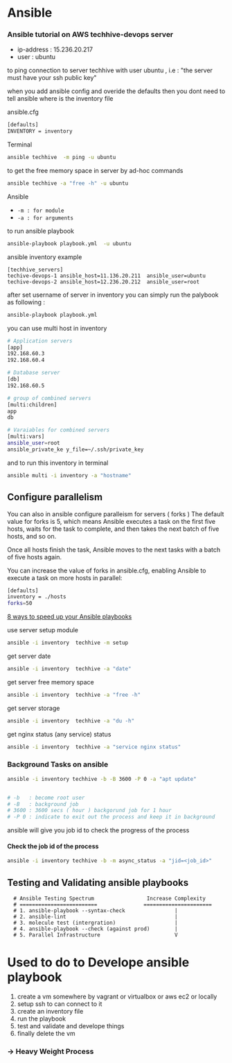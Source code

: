 # Ansible

### Ansible tutorial on AWS techhive-devops server

- ip-address : 15.236.20.217
- user : ubuntu

to ping connection to server techhive with user ubuntu
, i.e : "the server must have your ssh public key"

when you add ansible config and overide the defaults
then you dont need to tell ansible where is the inventory file

ansible.cfg

```sh
[defaults]
INVENTORY = inventory
```

Terminal

```sh
ansible techhive  -m ping -u ubuntu
```

to get the free memory space in server
by ad-hoc commands

```sh
ansible techhive -a "free -h" -u ubuntu
```

Ansible

- `-m : for module`
- `-a : for arguments`

to run ansible playbook

```sh
ansible-playbook playbook.yml  -u ubuntu
```

ansible inventory example

```
[techhive_servers]
techive-devops-1 ansible_host=11.136.20.211  ansible_user=ubuntu
techive-devops-2 ansible_host=12.236.20.212  ansible_user=root
```

after set username of server in inventory
you can simply run the palybook as following :

```sh
ansible-playbook playbook.yml
```

you can use multi host in inventory

```sh
# Application servers
[app]
192.168.60.3
192.168.60.4

# Database server
[db]
192.168.60.5

# group of combined servers
[multi:children]
app
db

# Varaiables for combined servers
[multi:vars]
ansible_user=root
ansible_private_ke y_file=~/.ssh/private_key
```

and to run this inventory in terminal

```sh
ansible multi -i inventory -a "hostname"
```

## Configure parallelism

You can also in ansible configure paralleism for servers ( forks )
The default value for forks is 5,
which means Ansible executes a task on the first five hosts,
waits for the task to complete, and then takes the next batch of five hosts, and so on.

Once all hosts finish the task, Ansible moves to the next tasks with a batch of five hosts again.

You can increase the value of forks in ansible.cfg, enabling Ansible to execute a task on more hosts in parallel:

```sh
[defaults]
inventory = ./hosts
forks=50
```

[8 ways to speed up your Ansible playbooks](https://www.redhat.com/sysadmin/faster-ansible-playbook-execution#:~:text=Ansible%20uses%20batches%20for%20task,five%20hosts%2C%20and%20so%20on.)

use server setup module

```sh
ansible -i inventory  techhive -m setup
```

get server date

```sh
ansible -i inventory  techhive -a "date"
```

get server free memory space

```sh
ansible -i inventory  techhive -a "free -h"
```

get server storage

```sh
ansible -i inventory  techhive -a "du -h"
```

get nginx status (any service) status

```sh
ansible -i inventory  techhive -a "service nginx status"
```

### Background Tasks on ansible

```sh
ansible -i inventory techhive -b -B 3600 -P 0 -a "apt update"


# -b   : become root user
# -B   : background job
# 3600 : 3600 secs ( hour ) backgorund job for 1 hour
# -P 0 : indicate to exit out the process and keep it in background

```

ansible will give you job id to check the progress of the process

#### Check the job id of the process

```sh
ansible -i inventory techhive -b -m async_status -a "jid=<job_id>"
```

<!-- [![N|Solid](https://cldup.com/dTxpPi9lDf.thumb.png)](https://nodesource.com/products/nsolid)

[![Build Status](https://travis-ci.org/joemccann/dillinger.svg?branch=master)](https://travis-ci.org/joemccann/dillinger) -->

<!-- Dillinger is a cloud-enabled, mobile-ready, offline-storage compatible,
AngularJS-powered HTML5 Markdown editor.

- Type some Markdown on the left
- See HTML in the right
- ✨Magic ✨

## Features

- Import a HTML file and watch it magically convert to Markdown
- Drag and drop images (requires your Dropbox account be linked)
- Import and save files from GitHub, Dropbox, Google Drive and One Drive
- Drag and drop markdown and HTML files into Dillinger
- Export documents as Markdown, HTML and PDF -->

## Testing and Validating ansible playbooks

```
  # Ansible Testing Spectrum                 Increase Complexity
  # =========================               ======================
  # 1. ansible-playbook --syntax-check                |
  # 2. ansible-lint                                   |
  # 3. molecule test (intergration)                   |
  # 4. ansible-playbook --check (against prod)        |
  # 5. Parallel Infrastructure                        V
```

# Used to do to Develope ansible playbook

1. create a vm somewhere by vagrant or virtualbox or aws ec2 or locally
2. setup ssh to can connect to it
3. create an inventory file
4. run the playbook
5. test and validate and develope things
6. finally delete the vm

### -> Heavy Weight Process